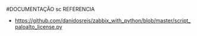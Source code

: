 

#DOCUMENTAÇÃO
sc
REFERENCIA
- https://github.com/danidosreis/zabbix_with_python/blob/master/script_paloalto_license.py